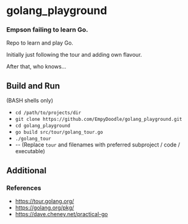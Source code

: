 # golang_playground
### Empson failing to learn Go.

Repo to learn and play Go.

Initially just following the tour and adding own flavour.

After that, who knows...

## Build and Run
(BASH shells only)
- `cd /path/to/projects/dir`
- `git clone https://github.com/EmpyDoodle/golang_playground.git`
- `cd golang_playground`
- `go build src/tour/golang_tour.go`
- `./golang_tour`
- -- (Replace `tour` and filenames with preferred subproject / code / executable)

## Additional
### References
- https://tour.golang.org/
- https://golang.org/pkg/
- https://dave.cheney.net/practical-go
